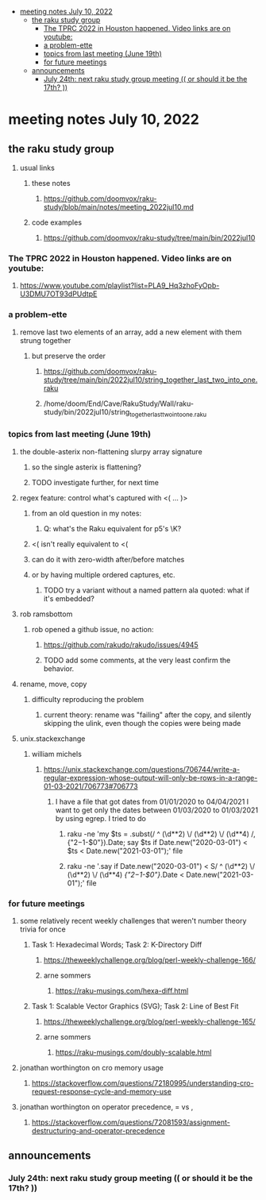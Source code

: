 - [meeting notes July 10, 2022](#orgf9b7131)
  - [the raku study group](#org8af4594)
    - [The TPRC 2022 in Houston happened.  Video links are on youtube:](#orga70805e)
    - [a problem-ette](#orgb613e39)
    - [topics from last meeting (June 19th)](#orge63d821)
    - [for future meetings](#org4b1eaf1)
  - [announcements](#org544101b)
    - [July 24th: next raku study group meeting (( or should it be the 17th? ))](#org7c8b375)


<a id="orgf9b7131"></a>

# meeting notes July 10, 2022


<a id="org8af4594"></a>

## the raku study group

1.  usual links

    1.  these notes
    
        1.  <https://github.com/doomvox/raku-study/blob/main/notes/meeting_2022jul10.md>
    
    2.  code examples
    
        1.  <https://github.com/doomvox/raku-study/tree/main/bin/2022jul10>


<a id="orga70805e"></a>

### The TPRC 2022 in Houston happened.  Video links are on youtube:

1.  <https://www.youtube.com/playlist?list=PLA9_Hq3zhoFyOpb-U3DMU7OT93dPUdtpE>


<a id="orgb613e39"></a>

### a problem-ette

1.  remove last two elements of an array, add a new element with them strung together

    1.  but preserve the order
    
        1.  <https://github.com/doomvox/raku-study/tree/main/bin/2022jul10/string_together_last_two_into_one.raku>
        
        2.  /home/doom/End/Cave/RakuStudy/Wall/raku-study/bin/2022jul10/string<sub>together</sub><sub>last</sub><sub>two</sub><sub>into</sub><sub>one.raku</sub>


<a id="orge63d821"></a>

### topics from last meeting (June 19th)

1.  the double-asterix non-flattening slurpy array signature

    1.  so the single asterix is flattening?
    
    2.  TODO investigate further, for next time

2.  regex feature: control what's captured with <( &#x2026; )>

    1.  from an old question in my notes:
    
        1.  Q: what's the Raku equivalent for p5's \K?
    
    2.  <( isn't really equivalent to <(
    
    3.  can do it with zero-width after/before matches
    
    4.  or by having multiple ordered captures, etc.
    
        1.  TODO try a variant without a named pattern ala quoted: what if it's embedded?

3.  rob ramsbottom

    1.  rob opened a github issue, no action:
    
        1.  <https://github.com/rakudo/rakudo/issues/4945>
        
        2.  TODO add some comments, at the very least confirm the behavior.

4.  rename, move, copy

    1.  difficulty reproducing the problem
    
        1.  current theory: rename was "failing" after the copy, and silently skipping the ulink, even though the copies were being made

5.  unix.stackexchange

    1.  william michels
    
        1.  <https://unix.stackexchange.com/questions/706744/write-a-regular-expression-whose-output-will-only-be-rows-in-a-range-01-03-2021/706773#706773>
        
            1.  I have a file that got dates from 01/01/2020 to 04/04/2021 I want to get only the dates between 01/03/2020 to 01/03/2021 by using egrep. I tried to do
            
                1.  raku -ne 'my $ts = .subst(/ ^ (\d*\*2) \\/ (\d*\*2) \\/ (\d*\*4) /, {"$2-$1-$0"}).Date; say $ts if Date.new("2020-03-01") < $ts < Date.new("2021-03-01");' file
                
                2.  raku -ne '.say if Date.new("2020-03-01") < S/ ^ (\d*\*2) \\/ (\d*\*2) \\/ (\d*\*4) *{"$2-$1-$0"}*.Date < Date.new("2021-03-01");' file


<a id="org4b1eaf1"></a>

### for future meetings

1.  some relatively recent weekly challenges that weren't number theory trivia for once

    1.  Task 1: Hexadecimal Words; Task 2: K-Directory Diff
    
        1.  <https://theweeklychallenge.org/blog/perl-weekly-challenge-166/>
        
        2.  arne sommers
        
            1.  <https://raku-musings.com/hexa-diff.html>
    
    2.  Task 1: Scalable Vector Graphics (SVG); Task 2: Line of Best Fit
    
        1.  <https://theweeklychallenge.org/blog/perl-weekly-challenge-165/>
        
        2.  arne sommers
        
            1.  <https://raku-musings.com/doubly-scalable.html>

2.  jonathan worthington on cro memory usage

    1.  <https://stackoverflow.com/questions/72180995/understanding-cro-request-response-cycle-and-memory-use>

3.  jonathan worthington on operator precedence, = vs ,

    1.  <https://stackoverflow.com/questions/72081593/assignment-destructuring-and-operator-precedence>


<a id="org544101b"></a>

## announcements


<a id="org7c8b375"></a>

### July 24th: next raku study group meeting (( or should it be the 17th? ))
